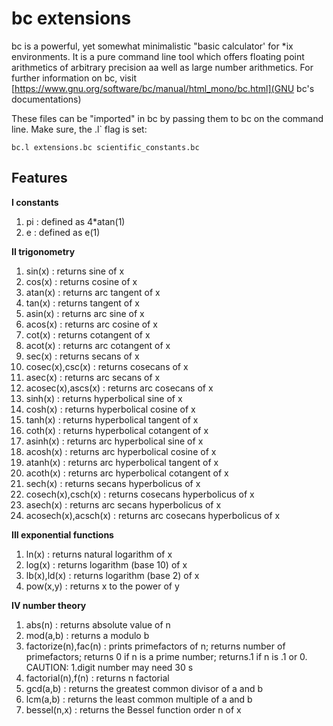 bc extensions
=============


bc is a powerful, yet somewhat minimalistic "basic calculator'
for *ix environments. It is a pure command line tool which offers
floating point arithmetics of arbitrary precision aa well as large
number arithmetics. For further information on bc, visit
[https://www.gnu.org/software/bc/manual/html_mono/bc.html](GNU bc's documentations)

These files can be "imported" in bc by passing them to bc on the
command line. Make sure, the .l` flag is set:

    bc.l extensions.bc scientific_constants.bc

Features
--------

**I	constants**

1.	pi			:	defined as 4*atan(1)
2.	e			:	defined as e(1)

**II	trigonometry**

1.	sin(x)			:	returns sine of x
2.	cos(x)			:	returns cosine of x
3.	atan(x)			:	returns arc tangent of x
4.	tan(x)			:	returns tangent of x
5.	asin(x)			:	returns arc sine of x
6.	acos(x)			:	returns arc cosine of x
7.	cot(x)			:	returns cotangent of x
8.	acot(x)			:	returns arc cotangent of x
9.	sec(x)			:	returns secans of x
10.	cosec(x),csc(x)		:	returns cosecans of x
11.	asec(x)			:	returns arc secans of x
12.	acosec(x),ascs(x)	:	returns arc cosecans of x
13.	sinh(x)			:	returns hyperbolical sine of x
14.	cosh(x)			:	returns hyperbolical cosine of x
15.	tanh(x)			:	returns hyperbolical tangent of x
16.	coth(x)			:	returns hyperbolical cotangent of x
17.	asinh(x)		:	returns arc hyperbolical sine of x
18.	acosh(x)		:	returns arc hyperbolical cosine of x
19.	atanh(x)		:	returns arc hyperbolical tangent of x
20.	acoth(x)		:	returns arc hyperbolical cotangent of x
21.	sech(x)			:	returns secans hyperbolicus of x
22.	cosech(x),csch(x)	:	returns cosecans hyperbolicus of x
23.	asech(x)		:	returns arc secans hyperbolicus of x
24.	acosech(x),acsch(x)	:	returns arc cosecans hyperbolicus of x


**III	exponential functions**

1.	ln(x)			:	returns natural logarithm of x
2.	log(x)			:	returns logarithm (base 10) of x
3.	lb(x),ld(x)		:	returns logarithm (base 2) of x
4.	pow(x,y)		:	returns x to the power of y

**IV number theory**

1.	abs(n)			:	returns absolute value of n
2.	mod(a,b)		:	returns a modulo b
3.	factorize(n),fac(n)	:	prints primefactors of n;
					returns number of primefactors;
					returns 0 if n is a prime number;
					returns.1 if n is .1 or 0.
					CAUTION: 1.digit number may need 30 s
4.	factorial(n),f(n)	:	returns n factorial
5.	gcd(a,b)		:	returns the greatest common divisor of a and b
6.	lcm(a,b)		:	returns the least common multiple of a and b
7. bessel(n,x)			:	returns the Bessel function order n of x
